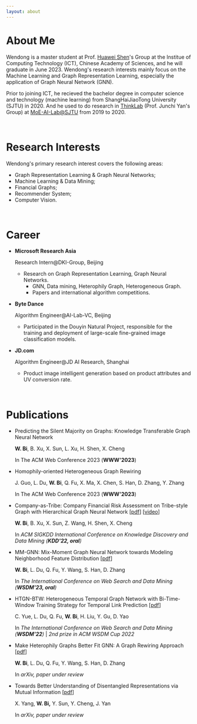 ```yaml
---
layout: about 
---
```


# About Me
Wendong is a master student at Prof. [Huawei Shen](http://www.ict.cas.cn/sourcedb_2018_ict_cas/cn/jssrck/201402/t20140221_4037648.html)'s Group at the Institue of Computing Technology (ICT), Chinese Academy of Sciences, and he will graduate in June 2023.  Wendong's research interests mainly focus on the Machine Learning and Graph Representation  Learning, especially the application of Graph Neural Network (GNN).

Prior to joining ICT, he recieved the bachelor degree in computer science and technology (machine learning) from ShangHaiJiaoTong University (SJTU) in 2020. And he used to do research in [ThinkLab](https://thinklab.sjtu.edu.cn) (Prof. Junchi Yan's Group) at [MoE-AI-Lab@SJTU](https://ailab-moe.sjtu.edu.cn) from 2019 to 2020.

<br/>

# Research Interests

Wendong's primary research interest covers the following areas:

* Graph Representation Learning & Graph Neural Networks; 
* Machine Learning & Data Mining; 
* Financial Graphs; 
* Recommender System; 
* Computer Vision.

<br/>

# Career
* **Microsoft Research Asia**
  
  Research Intern@DKI-Group, Beijing
  
  * Research on Graph Representation Learning, Graph Neural Networks.
    * GNN, Data mining, Heterophily Graph, Heterogeneous Graph.
    * Papers and international algorithm competitions.
  
* **Byte Dance**

  Algorithm Engineer@AI-Lab-VC, Beijing

  * Participated in the Douyin Natural Project, responsible for the training and deployment of large-scale  fine-grained image classification models.

* **JD.com**

  Algorithm Engineer@JD AI Research, Shanghai 

  * Product image intelligent generation based on product attributes and UV conversion rate.

<br/>

# Publications

* Predicting the Silent Majority on Graphs: Knowledge Transferable Graph Neural Network

  **W. Bi**, B. Xu, X. Sun, L. Xu, H. Shen, X. Cheng
  
  In The ACM Web Conference 2023 (**WWW'2023**)

* Homophily-oriented Heterogeneous Graph Rewiring

  J. Guo, L. Du, **W. Bi**, Q. Fu, X. Ma, X. Chen, S. Han, D. Zhang, Y. Zhang

  In The ACM Web Conference 2023 (**WWW'2023**)

* Company-as-Tribe: Company Financial Risk Assessment on Tribe-style Graph with Hierarchical Graph Neural Network [[pdf](https://dl.acm.org/doi/10.1145/3534678.3539129)] [[video](https://dl.acm.org/doi/10.1145/3534678.3539129)]

  **W. Bi**, B. Xu, X. Sun, Z. Wang, H. Shen, X. Cheng
  
  In *ACM SIGKDD International Conference on Knowledge Discovery and Data Mining (**KDD'22, oral**)*

* MM-GNN: Mix-Moment Graph Neural Network towards Modeling Neighborhood Feature Distribution [[pdf](https://arxiv.org/abs/2208.07012)]

  **W. Bi**, L. Du, Q. Fu, Y. Wang, S. Han, D. Zhang

  In *The International Conference on Web Search and Data Mining (**WSDM'23, oral**)*

* HTGN-BTW: Heterogeneous Temporal Graph Network with Bi-Time-Window Training Strategy for Temporal Link Prediction [[pdf](https://arxiv.org/abs/2202.12713)]

  C. Yue, L. Du, Q. Fu, **W. Bi**, H. Liu, Y. Gu, D. Yao

  In *The International Conference on Web Search and Data Mining (**WSDM'22**)* | *2nd prize in ACM WSDM Cup 2022*

* Make Heterophily Graphs Better Fit GNN: A Graph Rewiring Approach [[pdf](https://arxiv.org/pdf/2209.08264.pdf)] 

  **W. Bi**, L. Du, Q. Fu, Y. Wang, S. Han, D. Zhang

  In *arXiv, paper under review*

* Towards Better Understanding of Disentangled Representations via Mutual Information [[pdf](https://arxiv.org/abs/1911.10922)]

  X. Yang, **W. Bi,** Y. Sun, Y. Cheng, J. Yan
  
  In *arXiv, paper under review*
